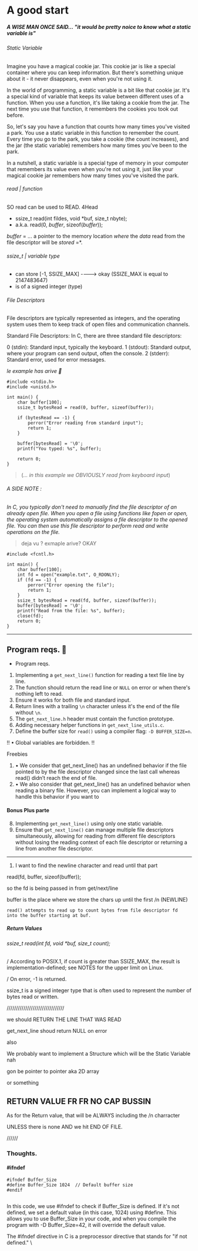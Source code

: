 # A good start
##### A WISE MAN ONCE SAID... _"it would be pretty noice to know what a static variable is"_

###### Static Variable

Imagine you have a magical cookie jar. This cookie jar is like a special container where you can keep information. But there's something unique about it - it never disappears, even when you're not using it.

In the world of programming, a static variable is a bit like that cookie jar. It's a special kind of variable that keeps its value between different uses of a function. When you use a function, it's like taking a cookie from the jar. The next time you use that function, it remembers the cookies you took out before.

So, let's say you have a function that counts how many times you've visited a park. You use a static variable in this function to remember the count. Every time you go to the park, you take a cookie (the count increases), and the jar (the static variable) remembers how many times you've been to the park.

In a nutshell, a static variable is a special type of memory in your computer that remembers its value even when you're not using it, just like your magical cookie jar remembers how many times you've visited the park.

###### read | function

SO read can be used to READ.  4Head

- ssize_t read(int fildes, void *buf, size_t nbyte);
- a.k.a.  read(0, *buffer*, sizeof(*buffer*));

*buffer* =  ... a pointer to the memory location _where_ the *data* read from the file descriptor will be *stored* =*.

###### ssize_t | variable type
- can store [-1, SSIZE_MAX] ---->  okay (SSIZE_MAX is equal to 2147483647)
- is of a signed integer (type)

######  File Descriptors
File descriptors are typically represented as integers, and the operating system uses them to keep track of open files and communication channels.

Standard File Descriptors:
In C, there are three standard file descriptors:

0 (stdin): Standard input, typically the keyboard.
1 (stdout): Standard output, where your program can send output, often the console.
2 (stderr): Standard error, used for error messages.

_*le example has arive 🥇*_
```
#include <stdio.h>
#include <unistd.h>

int main() {
    char buffer[100];
    ssize_t bytesRead = read(0, buffer, sizeof(buffer));

    if (bytesRead == -1) {
        perror("Error reading from standard input");
        return 1;
    }

    buffer[bytesRead] = '\0';
    printf("You typed: %s", buffer);

    return 0;
}
```

> (_... in this example we OBVIOUSLY read from keyboard input_)
###### A SIDE NOTE :

_In C, you typically don't need to manually find the file descriptor of an already open file. When you open a file using functions like fopen or open, the operating system automatically assigns a file descriptor to the opened file. You can then use this file descriptor to perform read and write operations on the file._

> deja vu ? exmaple arive? OKAY

```
#include <fcntl.h>

int main() {
    char buffer[100];
    int fd = open("example.txt", O_RDONLY);
    if (fd == -1) {
        perror("Error opening the file");
        return 1;
    }
    ssize_t bytesRead = read(fd, buffer, sizeof(buffer));
    buffer[bytesRead] = '\0';
    printf("Read from the file: %s", buffer);
    close(fd);
    return 0;
}
```

______________________
## Program reqs. 🙂

- Program reqs.

1. Implementing a `get_next_line()` function for reading a text file line by line.
2. The function should return the read line or `NULL` on error or when there's nothing left to read.
3. Ensure it works for both file and standard input.
4. Return lines with a trailing `\n` character unless it's the end of the file without `\n`.
5. The `get_next_line.h` header must contain the function prototype.
6. Adding necessary helper functions in `get_next_line_utils.c`.
7. Define the buffer size for `read()` using a compiler flag: `-D BUFFER_SIZE=n`.

!! • Global variables are forbidden. !!

Freebies

1. • We consider that get_next_line() has an undefined behavior if the file pointed to by the file descriptor changed since the last call whereas read() didn’t reach the end of file.
2. • We also consider that get_next_line() has an undefined behavior when reading a binary file. However, you can implement a logical way to handle this behavior if you want to

#### Bonus Plus parte

8. Implementing `get_next_line()` using only one static variable.
9. Ensure that `get_next_line()` can manage multiple file descriptors simultaneously, allowing for reading from different file descriptors without losing the reading context of each file descriptor or returning a line from another file descriptor.


______________________________________________

1. I want to find the newline character and read until that part

read(fd, buffer, sizeof(buffer));

so the fd is being passed in from get/next/line

buffer is the place where we store the chars up until the first /n (NEWLINE)


```
read() attempts to read up to count bytes from file descriptor fd
into the buffer starting at buf.
```
##### Return Values
###### ssize_t read(int fd, void *buf, size_t count);

/ According to POSIX.1, if count is greater than SSIZE_MAX, the
result is implementation-defined; see NOTES for the upper limit
on Linux.


/ On error, -1 is returned.

ssize_t is a signed integer type that is often used to represent the number of bytes read or written.

///////////////////////////////

we should RETURN THE LINE THAT WAS READ

get_next_line shoud return NULL on error

also

We probably want to implement a Structure which will be the Static Variable
nah

gon be pointer to pointer aka 2D array

or something

## RETURN VALUE FR FR NO CAP BUSSIN
As for the Return value, that will be ALWAYS including the /n charracter

UNLESS there is none AND we hit END OF FILE.


//////

### Thoughts.

#### #ifndef
```
#ifndef Buffer_Size
#define Buffer_Size 1024  // Default buffer size
#endif
```
```
```
In this code, we use #ifndef to check if Buffer_Size is defined. If it's not defined, we set a default value (in this case, 1024) using #define. This allows you to use Buffer_Size in your code, and when you compile the program with -D Buffer_Size=42, it will override the default value.

The #ifndef directive in C is a preprocessor directive that stands for "if not defined."
\\





















